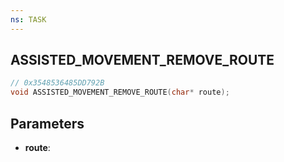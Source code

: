 ```yaml
---
ns: TASK
---
```

## ASSISTED_MOVEMENT_REMOVE_ROUTE

```c
// 0x3548536485DD792B
void ASSISTED_MOVEMENT_REMOVE_ROUTE(char* route);
```

## Parameters
* **route**:
